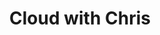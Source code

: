 ---
#####
# Required
#####
description: "Exploring Cloud concepts with Chris Reddington (Welsh Tech Geek, Cloud Advocate, Musical Theatre Enthusiast and Improving Improviser!). We will regularly invite guests to talk about their experiences with the cloud and hear about some of the lessons learned around their cloud journey. Cloud with Chris is a community-driven personal podcast. Content from episodes do not represent the views of any company or organisation." # This is a short summary of the page, which is used for SEO (Search Engine Optimisation purposes) It does not appear to the users, but is used as part of the site's metadata, which is used by search engines. Therefore, it's strongly recommended to set this to something meaningful, as it will have a positive impact on discoverability of your content in public searches.populated the page's description metadata.
publishDate: ""                 # Date that the page should be published
title: "Cloud with Chris"       # Title of the page
community_type: "blog"          # For example, blog, podcast, etc.
community_urls:                 # Map of resources relating to the URL 
    - key: "Website"
      value: "https://www.cloudwithchris.com"    
topics: []                      # Topics
---